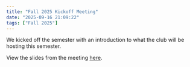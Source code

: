 ```yaml
---
title: "Fall 2025 Kickoff Meeting"
date: "2025-09-16 21:09:22"
tags: ["Fall 2025"]
---
```

We kicked off the semester with an introduction to what the club will be hosting this semester.

View the slides from the meeting [here](https://docs.google.com/presentation/d/1xKgVkU6o70qrScwuPxtag2A-eju0VTxvc0cTUmCpM0o/edit?usp=sharing).
